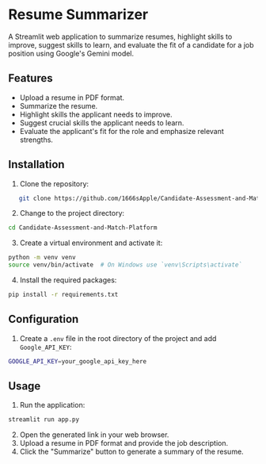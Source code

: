 # Resume Summarizer

A Streamlit web application to summarize resumes, highlight skills to improve, suggest skills to learn, and evaluate the fit of a candidate for a job position using Google's Gemini model.

## Features

- Upload a resume in PDF format.
- Summarize the resume.
- Highlight skills the applicant needs to improve.
- Suggest crucial skills the applicant needs to learn.
- Evaluate the applicant's fit for the role and emphasize relevant strengths.

## Installation

1. Clone the repository:
```bash
   git clone https://github.com/1666sApple/Candidate-Assessment-and-Match-Platform.git
```

2. Change to the project directory:
```bash
cd Candidate-Assessment-and-Match-Platform
```
3. Create a virtual environment and activate it:
```bash
python -m venv venv
source venv/bin/activate  # On Windows use `venv\Scripts\activate`
```
4. Install the required packages:
```bash
pip install -r requirements.txt
```

## Configuration 
1. Create a `.env` file in the root directory of the project and add `Google_API_KEY`:

```bash
GOOGLE_API_KEY=your_google_api_key_here
```

## Usage
1. Run the application:
```bash
streamlit run app.py
```
2. Open the generated link in your web browser.
3. Upload a resume in PDF format and provide the job description.
4. Click the "Summarize" button to generate a summary of the resume.


